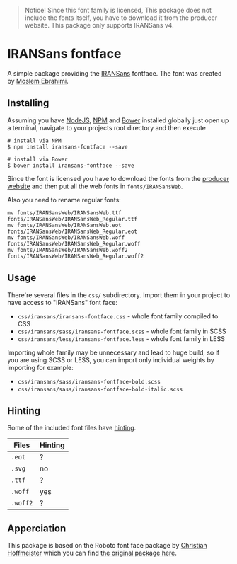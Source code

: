 > Notice! Since this font family is licensed, This package does not include the fonts itself, you have to download it from the producer website. This package only supports IRANSans v4.

# IRANSans fontface

A simple package providing the [IRANSans](http://fontiran.com/%D8%AE%D8%A7%D9%86%D9%88%D8%A7%D8%AF%D9%87-%D9%81%D9%88%D9%86%D8%AA-%D8%A7%DB%8C%D8%B1%D8%A7%D9%86/) fontface. The font was created by [Moslem Ebrahimi](http://www.moslemebrahimi.com/).

## Installing

Assuming you have [NodeJS](http://nodejs.org/), [NPM](https://www.npmjs.com/) and [Bower](http://bower.io/) installed globally just open up a terminal, navigate to your projects root directory and then execute

```
# install via NPM
$ npm install iransans-fontface --save

# install via Bower
$ bower install iransans-fontface --save
```

Since the font is licensed you have to download the fonts from the [producer website](http://fontiran.com/%D8%AE%D8%A7%D9%86%D9%88%D8%A7%D8%AF%D9%87-%D9%81%D9%88%D9%86%D8%AA-%D8%A7%DB%8C%D8%B1%D8%A7%D9%86/) and then put all the web fonts in `fonts/IRANSansWeb`.

Also you need to rename regular fonts:
```
mv fonts/IRANSansWeb/IRANSansWeb.ttf fonts/IRANSansWeb/IRANSansWeb_Regular.ttf
mv fonts/IRANSansWeb/IRANSansWeb.eot fonts/IRANSansWeb/IRANSansWeb_Regular.eot
mv fonts/IRANSansWeb/IRANSansWeb.woff fonts/IRANSansWeb/IRANSansWeb_Regular.woff
mv fonts/IRANSansWeb/IRANSansWeb.woff2 fonts/IRANSansWeb/IRANSansWeb_Regular.woff2

```

## Usage

There're several files in the `css/` subdirectory. Import them in your project
to have access to "IRANSans" font face:

* `css/iransans/iransans-fontface.css` - whole font family compiled to CSS
* `css/iransans/sass/iransans-fontface.scss` - whole font family in SCSS
* `css/iransans/less/iransans-fontface.less` - whole font family in LESS

Importing whole family may be unnecessary and lead to huge build, so if you are
using SCSS or LESS, you can import only individual weights by importing for example:

* `css/iransans/sass/iransans-fontface-bold.scss`
* `css/iransans/sass/iransans-fontface-bold-italic.scss`

## Hinting

Some of the included font files have [hinting](http://en.wikipedia.org/wiki/Font_hinting).

| Files    | Hinting |
|----------|---------|
| `.eot`   | ?       |
| `.svg`   | no      |
| `.ttf`   | ?       |
| `.woff`  | yes     |
| `.woff2` | ?       |

## Apperciation

This package is based on the Roboto font face package by [Christian Hoffmeister](http://choffmeister.de/) which you can find [the original package here](https://github.com/choffmeister/roboto-fontface-bower).
